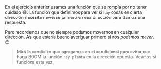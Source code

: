 <gs-attire attire-url="https://raw.githubusercontent.com/MumukiProject/mumuki-guia-gobstones-practica-funciones-kids/master/assets/attires/config_1551988215749.json"></gs-attire>
 
<gs-toolbox toolbox-url="https://raw.githubusercontent.com/MumukiProject/mumuki-guia-gobstones-practica-funciones-kids/master/assets/toolbox_1551985446801.xml"></gs-toolbox>

En el ejercicio anterior usamos una función que se rompía por no tener cuidado :sweat_smile:. La función que definimos para ver si `hay` cosas en cierta dirección necesita moverse primero en esa dirección para darnos una respuesta. 

Pero recordemos que no siempre podemos movernos en cualquier dirección. Así que estaría bueno averiguar primero si nos _podemos mover_. :wink:

> Mirá la condición que agregamos en el condicional para evitar que haga BOOM la función `hay planta` en la dirección opuesta. Veamos si funciona esta vez.
